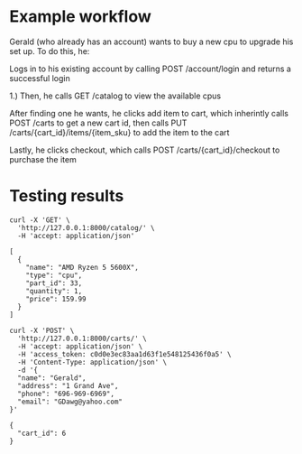 # Example workflow
Gerald (who already has an account) wants to buy a new cpu to upgrade his set up. To do this, he:

Logs in to his existing account by calling POST /account/login and returns a successful login

1.) Then, he calls GET /catalog to view the available cpus

After finding one he wants, he clicks add item to cart, which inherintly calls POST /carts to get a new cart id, then calls PUT /carts/{cart_id}/items/{item_sku} to add the item to the cart

Lastly, he clicks checkout, which calls POST /carts/{cart_id}/checkout to purchase the item

# Testing results

```curl
curl -X 'GET' \
  'http://127.0.0.1:8000/catalog/' \
  -H 'accept: application/json'
```

```
[
  {
    "name": "AMD Ryzen 5 5600X",
    "type": "cpu",
    "part_id": 33,
    "quantity": 1,
    "price": 159.99
  }
]
```


```
curl -X 'POST' \
  'http://127.0.0.1:8000/carts/' \
  -H 'accept: application/json' \
  -H 'access_token: c0d0e3ec83aa1d63f1e548125436f0a5' \
  -H 'Content-Type: application/json' \
  -d '{
  "name": "Gerald",
  "address": "1 Grand Ave",
  "phone": "696-969-6969",
  "email": "GDawg@yahoo.com"
}'
```

```
{
  "cart_id": 6
}
```
